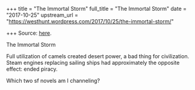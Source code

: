 +++
title = "The Immortal Storm"
full_title = "The Immortal Storm"
date = "2017-10-25"
upstream_url = "https://westhunt.wordpress.com/2017/10/25/the-immortal-storm/"

+++
Source: [here](https://westhunt.wordpress.com/2017/10/25/the-immortal-storm/).

The Immortal Storm

Full utilization of camels created desert power, a bad thing for
civilization. Steam engines replacing sailing ships had approximately
the opposite effect: ended piracy.

Which two sf novels am I channeling?
